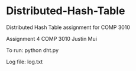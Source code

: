 # Distributed-Hash-Table
Distributed Hash Table assignment for COMP 3010



Assignment 4
COMP 3010 
Justin Mui

To run: python dht.py

Log file: log.txt
